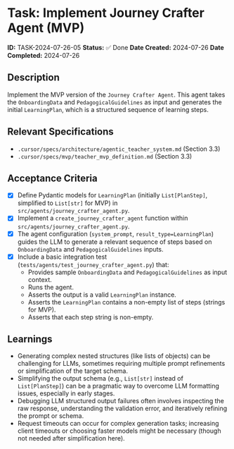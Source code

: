 # Task: Implement Journey Crafter Agent (MVP)

**ID:** TASK-2024-07-26-05
**Status:** ✅ Done
**Date Created:** 2024-07-26
**Date Completed:** 2024-07-26

## Description

Implement the MVP version of the `Journey Crafter Agent`. This agent takes the `OnboardingData` and `PedagogicalGuidelines` as input and generates the initial `LearningPlan`, which is a structured sequence of learning steps.

## Relevant Specifications

*   `.cursor/specs/architecture/agentic_teacher_system.md` (Section 3.3)
*   `.cursor/specs/mvp/teacher_mvp_definition.md` (Section 3.3)

## Acceptance Criteria

*   [x] Define Pydantic models for `LearningPlan` (initially `List[PlanStep]`, simplified to `List[str]` for MVP) in `src/agents/journey_crafter_agent.py`.
*   [x] Implement a `create_journey_crafter_agent` function within `src/agents/journey_crafter_agent.py`.
*   [x] The agent configuration (`system_prompt`, `result_type=LearningPlan`) guides the LLM to generate a relevant sequence of steps based on `OnboardingData` and `PedagogicalGuidelines` inputs.
*   [x] Include a basic integration test (`tests/agents/test_journey_crafter_agent.py`) that:
    *   Provides sample `OnboardingData` and `PedagogicalGuidelines` as input context.
    *   Runs the agent.
    *   Asserts the output is a valid `LearningPlan` instance.
    *   Asserts the `LearningPlan` contains a non-empty list of steps (strings for MVP).
    *   Asserts that each step string is non-empty.

## Learnings

*   Generating complex nested structures (like lists of objects) can be challenging for LLMs, sometimes requiring multiple prompt refinements or simplification of the target schema.
*   Simplifying the output schema (e.g., `List[str]` instead of `List[PlanStep]`) can be a pragmatic way to overcome LLM formatting issues, especially in early stages.
*   Debugging LLM structured output failures often involves inspecting the raw response, understanding the validation error, and iteratively refining the prompt or schema.
*   Request timeouts can occur for complex generation tasks; increasing client timeouts or choosing faster models might be necessary (though not needed after simplification here).
